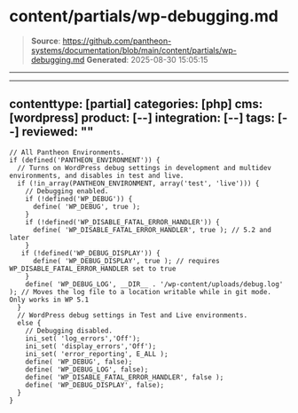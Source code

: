 # content/partials/wp-debugging.md

> **Source**: https://github.com/pantheon-systems/documentation/blob/main/content/partials/wp-debugging.md
> **Generated**: 2025-08-30 15:05:15

---

---
contenttype: [partial]
categories: [php]
cms: [wordpress]
product: [--]
integration: [--]
tags: [--]
reviewed: ""
---

```php:title=wp-config.php
// All Pantheon Environments.
if (defined('PANTHEON_ENVIRONMENT')) {
  // Turns on WordPress debug settings in development and multidev environments, and disables in test and live.
  if (!in_array(PANTHEON_ENVIRONMENT, array('test', 'live'))) {
    // Debugging enabled.
    if (!defined('WP_DEBUG')) {
      define( 'WP_DEBUG', true );
    }
    if (!defined('WP_DISABLE_FATAL_ERROR_HANDLER')) {
      define( 'WP_DISABLE_FATAL_ERROR_HANDLER', true ); // 5.2 and later
    }
   if (!defined('WP_DEBUG_DISPLAY')) {
      define( 'WP_DEBUG_DISPLAY', true ); // requires WP_DISABLE_FATAL_ERROR_HANDLER set to true
    }
    define( 'WP_DEBUG_LOG', __DIR__ . '/wp-content/uploads/debug.log' ); // Moves the log file to a location writable while in git mode. Only works in WP 5.1
  }
  // WordPress debug settings in Test and Live environments.
  else {
    // Debugging disabled.
    ini_set( 'log_errors','Off');
    ini_set( 'display_errors','Off');
    ini_set( 'error_reporting', E_ALL );
    define( 'WP_DEBUG', false);
    define( 'WP_DEBUG_LOG', false);
    define( 'WP_DISABLE_FATAL_ERROR_HANDLER', false );
    define( 'WP_DEBUG_DISPLAY', false);
  }
}
```

